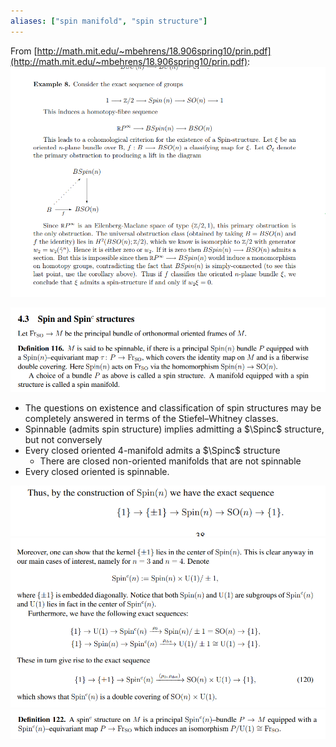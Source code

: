 ```yaml
---
aliases: ["spin manifold", "spin structure"]
---
```


From [http://math.mit.edu/~mbehrens/18.906spring10/prin.pdf](http://math.mit.edu/~mbehrens/18.906spring10/prin.pdf):
![](_attachments/Pasted%20image%2020210612233405.png)

![](_attachments/Pasted%20image%2020210613130400.png)

- The questions on existence and classification of spin structures may be completely answered in terms of the Stiefel–Whitney classes.
- Spinnable (admits spin structure) implies admitting a $\Spinc$ structure, but not conversely 
- Every closed oriented 4-manifold admits a $\Spinc$ structure
	- There are closed non-oriented manifolds that are not spinnable
- Every closed oriented is spinnable.

![](_attachments/Pasted%20image%2020210613130528.png)
![](_attachments/Pasted%20image%2020210613130534.png)
![](_attachments/Pasted%20image%2020210613130544.png)
